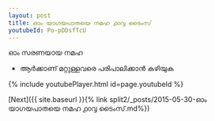 ```yaml
---
layout: post
title: ഓം യാഗയപാതയെ നമഹ ൧൦൮ ടൈംസ്
youtubeId: Po-pDDsfTcU
---
```

 
 
 ഓം സരണയായ നമഹ 
 
 -  ആർക്കാണ് മറ്റുള്ളവരെ പരിപാലിക്കാൻ കഴിയുക 
 
  
 
  
 
 
 
 
 
 


{% include youtubePlayer.html id=page.youtubeId %}
 
[Next]({{ site.baseurl }}{% link  split2/_posts/2015-05-30-ഓം യാഗയപാതയെ നമഹ ൧൦൮ ടൈംസ്.md%})
 
